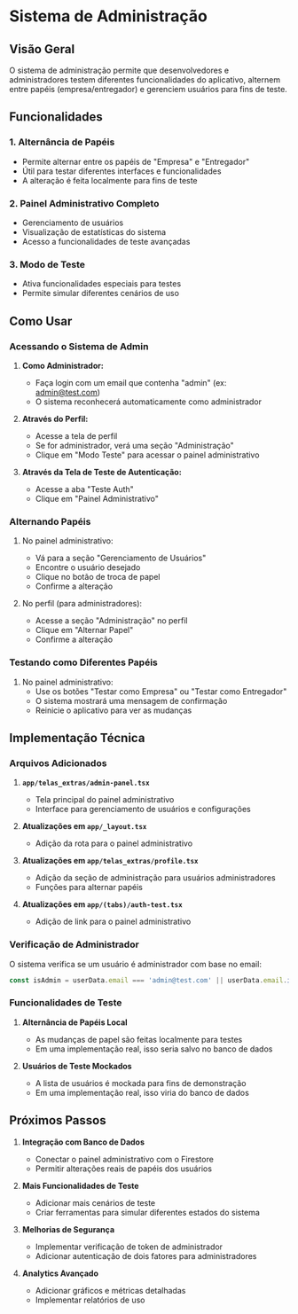 # Sistema de Administração

## Visão Geral

O sistema de administração permite que desenvolvedores e administradores testem diferentes funcionalidades do aplicativo, alternem entre papéis (empresa/entregador) e gerenciem usuários para fins de teste.

## Funcionalidades

### 1. Alternância de Papéis
- Permite alternar entre os papéis de "Empresa" e "Entregador"
- Útil para testar diferentes interfaces e funcionalidades
- A alteração é feita localmente para fins de teste

### 2. Painel Administrativo Completo
- Gerenciamento de usuários
- Visualização de estatísticas do sistema
- Acesso a funcionalidades de teste avançadas

### 3. Modo de Teste
- Ativa funcionalidades especiais para testes
- Permite simular diferentes cenários de uso

## Como Usar

### Acessando o Sistema de Admin

1. **Como Administrador:**
   - Faça login com um email que contenha "admin" (ex: admin@test.com)
   - O sistema reconhecerá automaticamente como administrador

2. **Através do Perfil:**
   - Acesse a tela de perfil
   - Se for administrador, verá uma seção "Administração"
   - Clique em "Modo Teste" para acessar o painel administrativo

3. **Através da Tela de Teste de Autenticação:**
   - Acesse a aba "Teste Auth"
   - Clique em "Painel Administrativo"

### Alternando Papéis

1. No painel administrativo:
   - Vá para a seção "Gerenciamento de Usuários"
   - Encontre o usuário desejado
   - Clique no botão de troca de papel
   - Confirme a alteração

2. No perfil (para administradores):
   - Acesse a seção "Administração" no perfil
   - Clique em "Alternar Papel"
   - Confirme a alteração

### Testando como Diferentes Papéis

1. No painel administrativo:
   - Use os botões "Testar como Empresa" ou "Testar como Entregador"
   - O sistema mostrará uma mensagem de confirmação
   - Reinicie o aplicativo para ver as mudanças

## Implementação Técnica

### Arquivos Adicionados

1. **`app/telas_extras/admin-panel.tsx`**
   - Tela principal do painel administrativo
   - Interface para gerenciamento de usuários e configurações

2. **Atualizações em `app/_layout.tsx`**
   - Adição da rota para o painel administrativo

3. **Atualizações em `app/telas_extras/profile.tsx`**
   - Adição da seção de administração para usuários administradores
   - Funções para alternar papéis

4. **Atualizações em `app/(tabs)/auth-test.tsx`**
   - Adição de link para o painel administrativo

### Verificação de Administrador

O sistema verifica se um usuário é administrador com base no email:
```javascript
const isAdmin = userData.email === 'admin@test.com' || userData.email.includes('admin');
```

### Funcionalidades de Teste

1. **Alternância de Papéis Local**
   - As mudanças de papel são feitas localmente para testes
   - Em uma implementação real, isso seria salvo no banco de dados

2. **Usuários de Teste Mockados**
   - A lista de usuários é mockada para fins de demonstração
   - Em uma implementação real, isso viria do banco de dados

## Próximos Passos

1. **Integração com Banco de Dados**
   - Conectar o painel administrativo com o Firestore
   - Permitir alterações reais de papéis dos usuários

2. **Mais Funcionalidades de Teste**
   - Adicionar mais cenários de teste
   - Criar ferramentas para simular diferentes estados do sistema

3. **Melhorias de Segurança**
   - Implementar verificação de token de administrador
   - Adicionar autenticação de dois fatores para administradores

4. **Analytics Avançado**
   - Adicionar gráficos e métricas detalhadas
   - Implementar relatórios de uso